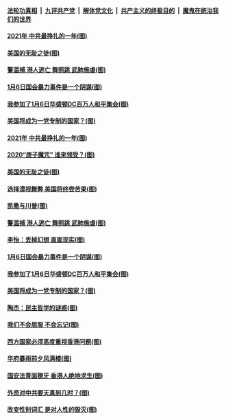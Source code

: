 

####  [法轮功真相](../../../../basic/blob/master/README.md?t=01101402) &nbsp;|&nbsp; [九评共产党](../../../../9ping.md/blob/master/README.md?t=01101402) &nbsp;|&nbsp; [解体党文化](../../../../jtdwh.md/blob/master/README.md?t=01101402)  &nbsp;|&nbsp; [共产主义的终极目的](../../../../gczydzjmd.md/blob/master/README.md?t=01101402) &nbsp;|&nbsp; [魔鬼在统治我们的世界](../../../../mgztzwmdsj.md/blob/master/README.md?t=01101402) 

#### [2021年 中共最挣扎的一年(图)](../pages/p4/958592.md?t=01101402) 

#### [美国的无耻之徒(图)](../pages/p4/958606.md?t=01101402) 

#### [警滥捕 港人逃亡 舞照跳 武肺施虐(图)](../pages/p4/958515.md?t=01101402) 

#### [1月6日国会暴力事件是一个阴谋(图)](../pages/p4/958522.md?t=01101402) 

#### [我参加了1月6日华盛顿DC百万人和平集会(图)](../pages/p4/958521.md?t=01101402) 

#### [美国将成为一党专制的国家？(图)](../pages/p4/958514.md?t=01101402) 

#### [2021年 中共最挣扎的一年(图)](../pages/p4/958592.md?t=01101402) 

#### [2020“庚子魔咒” 谁来领受？(图)](../pages/p4/958597.md?t=01101402) 

#### [美国的无耻之徒(图)](../pages/p4/958606.md?t=01101402) 

#### [选择漠视舞弊 美国将终尝苦果(图)](../pages/p4/958598.md?t=01101402) 

#### [凯撒与川普(图)](../pages/p4/958605.md?t=01101402) 


#### [警滥捕 港人逃亡 舞照跳 武肺施虐(图)](../pages/p4/958515.md?t=01101402) 

#### [李怡：丢掉幻想 直面现实(图)](../pages/p4/958513.md?t=01101402) 

#### [1月6日国会暴力事件是一个阴谋(图)](../pages/p4/958522.md?t=01101402) 

#### [我参加了1月6日华盛顿DC百万人和平集会(图)](../pages/p4/958521.md?t=01101402) 

#### [美国将成为一党专制的国家？(图)](../pages/p4/958514.md?t=01101402) 

#### [陶杰：民主哲学的谜惑(图)](../pages/p4/958511.md?t=01101402) 



#### [我们不会屈服 不会忘记(图)](../pages/p4/958409.md?t=01101402) 

#### [西方国家必须高度重视香港问题(图)](../pages/p4/958420.md?t=01101402) 

#### [华府暴雨前夕风满楼(图)](../pages/p4/958394.md?t=01101402) 

#### [国安法青面獠牙 香港人绝地求生(图)](../pages/p4/958396.md?t=01101402) 

#### [外资对中共要天真到几时？(图)](../pages/p4/958392.md?t=01101402) 

#### [改变性别词汇 是对人性的毁灭(图)](../pages/p4/958380.md?t=01101402) 

